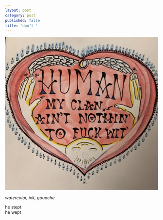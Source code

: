 ```yaml
---
layout: post
category: post
published: false
title: 'don’t '
---
```

![mines](/media/mines.jpeg)
<!--more-->
<span class='date fr'>*watercolor, ink, gouache*</span><br>  
  
  
  
he stept  
he wept
